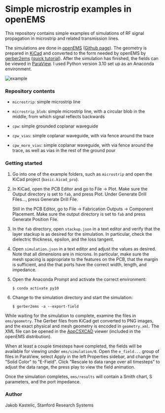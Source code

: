 # Simple microstrip examples in openEMS

This repository contains simple examples of simulations of RF signal propagation
in microstrip and related transmission lines.

The simulations are done in [openEMS](https://www.openems.de/)
([Github page](https://github.com/thliebig/openEMS)). The geometry is prepared
in [KiCad](https://www.kicad.org/) and converted to the form needed by openEMS
by [gerber2ems](https://github.com/antmicro/gerber2ems)
([quick tutorial](https://nuclearrambo.com/wordpress/gerber2ems-a-short-tutorial-to-simulate-your-pcbs-in-openems/)).
After the simulation has finished, the fields can be viewed in
[ParaView](https://www.paraview.org/). I used Python version 3.10 set up as an
Anaconda environment.

![example](example.gif)

### Repository contents

- `microstrip`: simple microstrip line

- `microstrip_blob`: simple microstrip line, with a circular blob in the middle,
  from which signal reflects backwards

- `cpw`: simple grounded coplanar waveguide

- `cpw_vias`: simple coplanar waveguide, with via fence around the trace

- `cpw_more_vias`: simple coplanar waveguide, with via fence around the trace,
  as well as vias in the rest of the ground pour

### Getting started

1. Go into one of the example folders, such as `microstrip` and open the KiCad
   project (`basic.kicad_pro`).

2. In KiCad, open the PCB Editor and go to File → Plot. Make sure the Output
   directory is set to `fab`, and press Plot. Under Generate Drill Files...,
   press Generate Drill File.

   Still in the PCB Editor, go to File → Fabrication Outputs → Component
   Placement. Make sure the output directory is set to `fab` and press Generate
   Position File.

3. In the `fab` directory, open `stackup.json` in a text editor and verify that
   the layer stackup is as desired for the simulation. In particular, check the
   dielectric thickness, epsilon, and the loss tangent.

4. Open `simulation.json` in a text editor and adjust the values as desired.
   Note that all dimensions are in microns. In particular, make sure the mesh
   spacing is appropriate to the features on the PCB, that the margin is
   sufficient, and the that ports have the correct width, length, and impedance.

5. Open the Anaconda Prompt and activate the correct environment:

       $ conda activate py10

6. Change to the simulation directory and start the simulation:

       $ gerber2ems -a --export-field

While waiting for the simulation to complete, examine the files in
`ems/geometry`. The Gerber files from KiCad get converted to PNG images, and the
exact physical and mesh geometry is encoded in `geometry.xml`. The XML file can
be opened in the [AppCSXCAD](https://github.com/thliebig/AppCSXCAD) viewer
(included in the openEMS distribution).

When at least a couple timesteps have completed, the fields will be available
for viewing under `ems/simulation/0`. Open the `e_field...` group of files in
ParaView, select Apply in the left Properties sidebar, and change the "Solid
Color" to "E-Field". Click "Rescale to data range over all timesteps" to adjust
the data range, the press play to view the field animation.

Once the simulation completes, `ems/results` will contain a Smith chart, S
parameters, and the port impedance.

### Author

Jakob Kastelic, Stanford Research Systems
